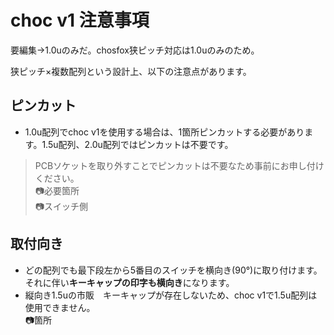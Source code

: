 # choc v1 注意事項  
要編集→1.0uのみだ。chosfox狭ピッチ対応は1.0uのみのため。

狭ピッチ×複数配列という設計上、以下の注意点があります。

## ピンカット
+ 1.0u配列でchoc v1を使用する場合は、1箇所ピンカットする必要があります。1.5u配列、2.0u配列ではピンカットは不要です。
> PCBソケットを取り外すことでピンカットは不要なため事前にお申し付けください。  
📷必要箇所  
📷スイッチ側  
## 取付向き
+ どの配列でも最下段左から5番目のスイッチを横向き(90°)に取り付けます。それに伴い**キーキャップの印字も横向き**になります。
+ 縦向き1.5uの市販　キーキャップが存在しないため、choc v1で1.5u配列は使用できません。  
📷箇所
